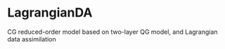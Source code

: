 # LagrangianDA
 CG reduced-order model based on two-layer QG model, and Lagrangian data assimilation
